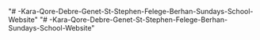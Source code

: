 "# -Kara-Qore-Debre-Genet-St-Stephen-Felege-Berhan-Sundays-School-Website" 
"# -Kara-Qore-Debre-Genet-St-Stephen-Felege-Berhan-Sundays-School-Website" 
